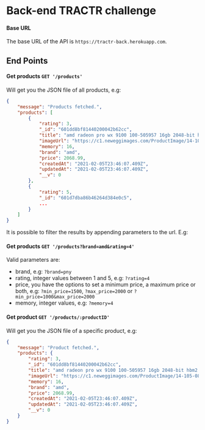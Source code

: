 # Back-end TRACTR challenge

#### Base URL

The base URL of the API is `https://tractr-back.herokuapp.com`.

## End Points

#### Get products `GET '/products'`
Will get you the JSON file of all products, e.g:
```json
{
	"message": "Products fetched.",
	"products": [
		{
			"rating": 3,
			"_id": "601dd8bf81440200042b62cc",
			"title": "amd radeon pro wx 9100 100-505957 16gb 2048-bit hbm2 crossfire supported video card",
			"imageUrl": "https://c1.neweggimages.com/ProductImage/14-105-087-V01.jpg",
			"memory": 16,
			"brand": "amd",
			"price": 2068.99,
			"createdAt": "2021-02-05T23:46:07.409Z",
			"updatedAt": "2021-02-05T23:46:07.409Z",
			"__v": 0
		},
		{
			"rating": 5,
			"_id": "601d7dba86b46264d384e0c5",
			...
		}
	]
}
```
It is possible to filter the results by appending parameters to the url. E.g:
#### Get products `GET '/products?brand=amd&rating=4'`
Valid parameters are:

 - brand, e.g: `?brand=pny`
 - rating, integer values between 1 and 5, e.g: `?rating=4`
-  price, you have the options to set a minimum price, a maximum price or both, e.g: `?min_price=1500`, `?max_price=2000` or `?min_price=1000&max_price=2000`
- memory, integer values, e.g: `?memory=4`

#### Get product `GET '/products/:productID'`
Will get you the JSON file of a specific product, e.g:
```json
{
	"message": "Product fetched.",
	"products": {
		"rating": 3,
		"_id": "601dd8bf81440200042b62cc",
		"title": "amd radeon pro wx 9100 100-505957 16gb 2048-bit hbm2 crossfire supported video card",
		"imageUrl": "https://c1.neweggimages.com/ProductImage/14-105-087-V01.jpg",
		"memory": 16,
		"brand": "amd",
		"price": 2068.99,
		"createdAt": "2021-02-05T23:46:07.409Z",
		"updatedAt": "2021-02-05T23:46:07.409Z",
		"__v": 0
	}
}
```